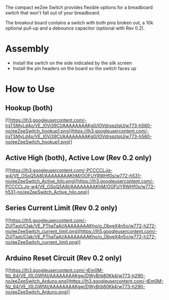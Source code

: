 The compact eeZee Switch provides flexible options for a breadboard switch that won't fall out of your breadboard.

The breakout board contains a switch with both pins broken out, a 10k optional pull-up and a debounce capacitor (optional with Rev 0.2).

# Assembly #

  * Install the switch on the side indicated by the silk screen
  * Install the pin headers on the board so the switch faces up

# How to Use #

## Hookup (both) ##
[![https://lh3.googleusercontent.com/-lrsTSMyLd4o/VE_I0Vi39CI/AAAAAAAAKg0/lOVdrspzIqU/w773-h580-no/eeZeeSwitch_hookup1.png](https://lh3.googleusercontent.com/-lrsTSMyLd4o/VE_I0Vi39CI/AAAAAAAAKg0/lOVdrspzIqU/w773-h580-no/eeZeeSwitch_hookup1.png)]

## Active High (both), Active Low (Rev 0.2 only) ##

[![https://lh3.googleusercontent.com/-PCCCCLJq-w4/VE_OSoQ5A8I/AAAAAAAAKhM/OOFUYRWHf0s/w772-h531-no/eeZeeSwitch_Active_hilo.png](https://lh3.googleusercontent.com/-PCCCCLJq-w4/VE_OSoQ5A8I/AAAAAAAAKhM/OOFUYRWHf0s/w772-h531-no/eeZeeSwitch_Active_hilo.png)]

## Series Current Limit (Rev 0.2 only) ##

[![https://lh5.googleusercontent.com/-ZUlTaqUCIak/VE_PThaTaAI/AAAAAAAAKho/o_ObyeX4n5o/w772-h272-no/eeZeeSwitch_current_limit.png](https://lh5.googleusercontent.com/-ZUlTaqUCIak/VE_PThaTaAI/AAAAAAAAKho/o_ObyeX4n5o/w772-h272-no/eeZeeSwitch_current_limit.png)]

## Arduino Reset Circuit (Rev 0.2 only) ##

[![https://lh3.googleusercontent.com/-tEm0M-Nz_64/VE_I0LGWfAI/AAAAAAAAKgw/DWyBrb80Kk4/w773-h290-no/eeZeeSwitch_Arduno.png](https://lh3.googleusercontent.com/-tEm0M-Nz_64/VE_I0LGWfAI/AAAAAAAAKgw/DWyBrb80Kk4/w773-h290-no/eeZeeSwitch_Arduno.png)]